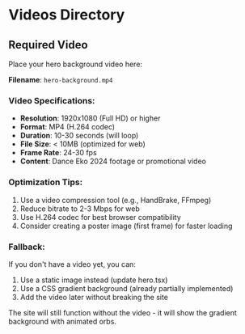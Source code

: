 # Videos Directory

## Required Video

Place your hero background video here:

**Filename**: `hero-background.mp4`

### Video Specifications:
- **Resolution**: 1920x1080 (Full HD) or higher
- **Format**: MP4 (H.264 codec)
- **Duration**: 10-30 seconds (will loop)
- **File Size**: < 10MB (optimized for web)
- **Frame Rate**: 24-30 fps
- **Content**: Dance Eko 2024 footage or promotional video

### Optimization Tips:
1. Use a video compression tool (e.g., HandBrake, FFmpeg)
2. Reduce bitrate to 2-3 Mbps for web
3. Use H.264 codec for best browser compatibility
4. Consider creating a poster image (first frame) for faster loading

### Fallback:
If you don't have a video yet, you can:
1. Use a static image instead (update hero.tsx)
2. Use a CSS gradient background (already partially implemented)
3. Add the video later without breaking the site

The site will still function without the video - it will show the gradient background with animated orbs.
